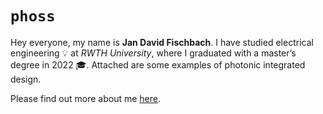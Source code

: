 # `phoss`

<!-- WARNING: THIS FILE WAS AUTOGENERATED! DO NOT EDIT! -->

Hey everyone, my name is **Jan David Fischbach**. I have studied
electrical engineering 💡 at *RWTH University*, where I graduated with a
master’s degree in 2022 🎓. Attached are some examples of photonic
integrated design.

Please find out more about me [here](https://jan-dav.id).
